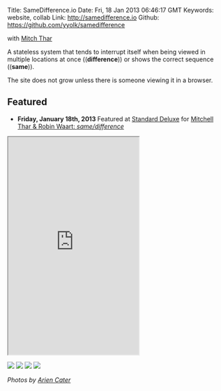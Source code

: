 Title: SameDifference.io
Date: Fri, 18 Jan 2013 06:46:17 GMT
Keywords: website, collab
Link: http://samedifference.io
Github: https://github.com/yyolk/samedifference

with [Mitch Thar][2]

A stateless system that tends to interrupt itself when being viewed in multiple locations at once ((**difference**)) or shows the correct sequence ((**same**)).

The site does not grow unless there is someone viewing it in a browser.

## Featured
* <span class="fontawesome-map-marker"></span> **Friday, January 18th, 2013** Featured at [Standard Deluxe][3] for [Mitchell Thar & Robin Waart: _same/difference_][4]

<iframe src="http://samedifference.io" height="500"></iframe>

![](http://farm8.staticflickr.com/7359/10065595326_27c4800962_h.jpg)
![](http://farm6.staticflickr.com/5532/10065520304_b5622063e5_h.jpg)
![](http://farm8.staticflickr.com/7398/10065670113_31973ad5f8_h.jpg)
![](http://farm4.staticflickr.com/3744/10065527805_9f7bcf72da_h.jpg)

_Photos by [Arien Cater][3]_

[1]: http://samedifference.io "SameDifference"
[2]: http://mitchellthar.com/ "Mitchell Thar"
[3]: http://www.standard-deluxe.ch/ "Standard Deluxe"
[4]: https://www.facebook.com/events/432533030153196/permalink/432533033486529/ "Mitchell Thar & Robin Waart: same/difference"